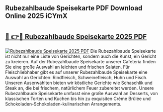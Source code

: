## Rubezahlbaude Speisekarte PDF Download Online 2025 iCYmX

# <h2><a href="http://gcddvbm.nevu.top/?p=Rubezahlbaude+Speisekarte">🔗 👉🔴 Rubezahlbaude Speisekarte 2025 PDF</a></h2>

[![Rubezahlbaude Speisekarte 2025 PDF](https://i.imgur.com/dBaPXMq.png)](http://gcddvbm.nevu.top/?p=Rubezahlbaude+Speisekarte)
Die Rubezahlbaude Speisekarte ist nicht nur eine Liste von Gerichten, sondern auch die Kunst, ein Gericht zu kreieren. Auf der Rubezahlbaude Speisekarte unserer Cafeteria finden Sie eine große Auswahl an leichten und frischen Salaten. Für Fleischliebhaber gibt es auf unserer Rubezahlbaude Speisekarte eine Auswahl an Gerichten: Rindfleisch, Schweinefleisch, Huhn und Fisch. Unseren Auserwählten bieten wir köstliche Gerichte wie Schaschlik und Steak an, die bei frischem, natürlichem Feuer zubereitet werden. Unsere Rubezahlbaude Speisekarte umfasst eine große Auswahl an Desserts, von klassischen Torten und Kuchen bis hin zu exquisiten Crème Brûlée und Schokoladen-Schokoladen-kulinarischen Arrangements.
